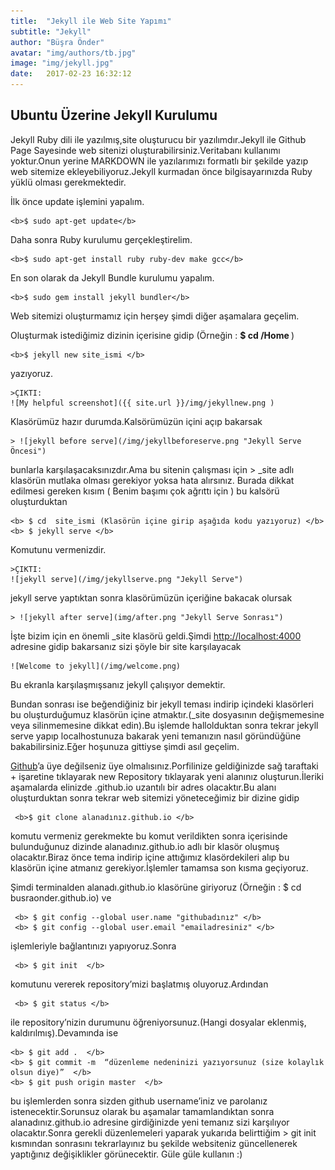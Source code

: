 ```yaml
---
title:  "Jekyll ile Web Site Yapımı"
subtitle: "Jekyll"
author: "Büşra Önder"
avatar: "img/authors/tb.jpg"
image: "img/jekyll.jpg"
date:   2017-02-23 16:32:12
---
```


## Ubuntu Üzerine Jekyll Kurulumu

Jekyll Ruby dili ile yazılmış,site oluşturucu bir yazılımdır.Jekyll ile Github Page Sayesinde web sitenizi oluşturabilirsiniz.Veritabanı kullanımı yoktur.Onun yerine MARKDOWN ile yazılarımızı formatlı bir şekilde yazıp web sitemize ekleyebiliyoruz.Jekyll kurmadan önce bilgisayarınızda Ruby yüklü olması gerekmektedir.

İlk önce update işlemini yapalım.

 	<b>$ sudo apt-get update</b>

Daha sonra Ruby kurulumu gerçekleştirelim.

	<b>$ sudo apt-get install ruby ruby-dev make gcc</b>

En son olarak da Jekyll Bundle kurulumu yapalım.

	<b>$ sudo gem install jekyll bundler</b>

Web sitemizi oluşturmamız için herşey şimdi diğer aşamalara geçelim.

Oluşturmak istediğimiz dizinin içerisine gidip (Örneğin : <b> $ cd /Home </b> )

	<b>$ jekyll new site_ismi </b> 

yazıyoruz.

	>ÇIKTI:
	![My helpful screenshot]({{ site.url }}/img/jekyllnew.png )


Klasörümüz hazır durumda.Kalsörümüzün içini açıp bakarsak 

	> ![jekyll before serve](/img/jekyllbeforeserve.png "Jekyll Serve Öncesi")

bunlarla karşılaşacaksınızdır.Ama bu sitenin çalışması için > _site  adlı klasörün mutlaka olması gerekiyor yoksa hata alırsınız.
Burada dikkat edilmesi gereken kısım ( Benim başımı çok ağrıttı için )
bu kalsörü oluşturduktan 

	<b> $ cd  site_ismi (Klasörün içine girip aşağıda kodu yazıyoruz) </b>
	<b> $ jekyll serve </b>

Komutunu vermenizdir.

	>ÇIKTI:
	![jekyll serve](/img/jekyllserve.png "Jekyll Serve")


jekyll serve yaptıktan sonra klasörümüzün içeriğine bakacak olursak

	> ![jekyll after serve](img/after.png "Jekyll Serve Sonrası")

İşte bizim için en önemli _site klasörü geldi.Şimdi [http://localhost:4000](http://localhost:4000) adresine gidip bakarsanız sizi şöyle bir site karşılayacak

	
	![Welcome to jekyll](/img/welcome.png)

	
Bu ekranla karşılaşmışsanız jekyll çalışıyor demektir.

Bundan sonrası ise  beğendiğiniz bir jekyll teması indirip içindeki klasörleri bu oluşturduğumuz klasörün içine atmaktır.(_site dosyasının değişmemesine veya silinmemesine dikkat edin).Bu işlemde hallolduktan sonra tekrar  jekyll serve yapıp localhostunuza bakarak yeni temanızın nasıl göründüğüne bakabilirsiniz.Eğer hoşunuza gittiyse şimdi asıl geçelim.

[Github](https://github.com/)’a üye değilseniz üye olmalısınız.Porfilinize geldiğinizde sağ taraftaki + işaretine tıklayarak 
new Repository tıklayarak yeni alanınız oluşturun.İleriki aşamalarda elinizde .github.io uzantılı bir adres olacaktır.Bu alanı oluşturduktan sonra tekrar web sitemizi yöneteceğimiz bir dizine gidip 

  	 <b>$ git clone alanadınız.github.io </b>

komutu vermeniz gerekmekte bu komut verildikten sonra içerisinde bulunduğunuz dizinde alanadınız.github.io adlı bir klasör oluşmuş olacaktır.Biraz önce tema indirip içine attığımız klasördekileri alıp bu klasörün içine atmanız gerekiyor.İşlemler tamamsa son kısma geçiyoruz.


Şimdi terminalden alanadı.github.io klasörüne giriyoruz (Örneğin : $ cd busraonder.github.io)
ve 

	 <b> $ git config --global user.name "githubadınız" </b>
	 <b> $ git config --global user.email "emailadresiniz" </b>

işlemleriyle bağlantınızı yapıyoruz.Sonra

	 <b> $ git init  </b>

komutunu vererek repository’mizi başlatmış oluyoruz.Ardından

	 <b> $ git status </b>
 
ile repository’nizin durumunu öğreniyorsunuz.(Hangi dosyalar eklenmiş, kaldırılmış).Devamında ise

	<b> $ git add .  </b>
	<b> $ git commit -m  “düzenleme nedeninizi yazıyorsunuz (size kolaylık olsun diye)”  </b>
	<b> $ git push origin master  </b> 

bu işlemlerden sonra sizden github username’iniz ve parolanız istenecektir.Sorunsuz olarak bu aşamalar tamamlandıktan sonra alanadınız.github.io adresine girdiğinizde yeni temanız sizi karşılıyor olacaktır.Sonra gerekli düzenlemeleri yaparak yukarıda belirttiğim > git init 
kısmından sonrasını tekrarlayınız bu şekilde websiteniz güncellenerek yaptığınız değişiklikler görünecektir. Güle güle kullanın :)





